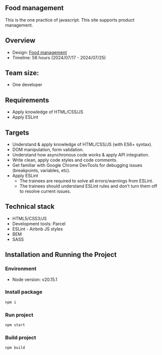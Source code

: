 ## Food management
 This is the one practice of javascript. This site supports product management.

## Overview
 - Design: [Food management](https://www.figma.com/design/jxChNg9bwxv11ihSG9h28C/Foods-Mangement-(Copy)?node-id=512-5279&t=rCCA3PgjHdeiqfVL-0)
 - Timeline: 56 hours (2024/07/17 - 2024/07/25)

## Team size:
 - One developer

## Requirements
 - Apply knowledge of HTML/CSS/JS
 - Apply ESLint

## Targets
 - Understand & apply knowledge of HTML/CSS/JS (with ES6+ syntax).
 - DOM manipulation, form validation.
 - Understand how asynchronous code works & apply API integration.
 - Write clean, apply code styles and code comments.
 - Get familiar with Google Chrome DevTools for debugging issues (breakpoints, variables, etc).
 - Apply ESLint
    - The trainees are required to solve all errors/warnings from ESLint.
    - The trainees should understand ESLint rules and don’t turn them off to resolve current issues.

## Technical stack
 - HTML5/CSS3/JS
 - Development tools: Parcel
 - ESLint - Airbnb JS styles
 - BEM
 - SASS

## Installation and Running the Project

### Environment
 - Node version: v20.15.1

### Install package

```bash
npm i
```

### Run project

```bash
npm start
```

### Build project

```bash
npm build
```

